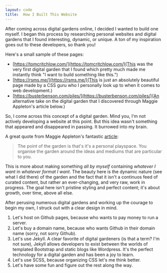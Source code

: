```yaml
---
layout: code
title:  How I Built This Website
---
```


After coming across digital gardens online, I decided I wanted to build one myself. I began this process by researching personal websites and digital gardens that I found interesting, dynamic, or unique. A ton of my inspiration goes out to these developers, so thank you!

Here's a small sample of these pages:
- [https://tomcritchlow.com/](https://tomcritchlow.com/)(This was the very first digital garden that I found which pretty much made me instantly think "I want to build something like this.")
- [https://rsms.me/](https://rsms.me/)(This is just an absolutely beautiful page made by a CSS guru who I personally look up to when it comes to web development.)
- [https://busterbenson.com/piles/](https://busterbenson.com/piles/)(An alternative take on the digital garden that I discovered through Maggie Appleton's article below.)

So, I come across this concept of a digital garden. Mind you, I'm not actively developing a website at this point. But this idea wasn't something that appeared and disappeared in passing. It burrowed into my brain.

A great quote from Maggie Appleton's fantastic [article](https://maggieappleton.com/garden-history):

>The point of the garden is that's it's a personal playspace. You organise the garden around the ideas and mediums that are particular to you.

This is more about making something *all by myself* containing *whatever I want* in *whatever format I want*. The beauty here is the dynamic nature (see what I did there) of the garden and the fact that it isn't a continuos feed of curated content, but rather an ever-changing, and very raw, work in progress. The goal here isn't pristine styling and perfect content; it's about growth, over time, above all else.


After perusing numerous digital gardens and working up the courage to begin my own, I struck out with a clear design in mind.

1. Let's host on Github pages, because who wants to pay money to run a server.
2. Let's buy a domain name, because who wants Github in their domain name (sorry, not sorry Github).
3. Let's use Jekyll. A clear favorite of digital gardeners (is that a term? I'm not sure), Jekyll allows developers to exist between the worlds of templated Bootstrap and static blogs like Wordpress. It's the perfect technology for a digital garden and has been a joy to learn.
4. Let's use SCSS, because organizing CSS let's me think better.
5. Let's have some fun and figure out the rest along the way.